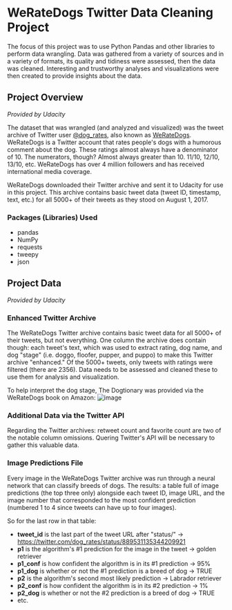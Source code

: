 # WeRateDogs Twitter Data Cleaning Project
The focus of this project was to use Python Pandas and other libraries to perform data wrangling. Data was gathered from a variety of sources and in a variety of formats, its quality and tidiness were assessed, then the data was cleaned. Interesting and trustworthy analyses and visualizations were then created to provide insights about the data.


## Project Overview
*Provided by Udacity*  

The dataset that was wrangled (and analyzed and visualized) was the tweet archive of Twitter user [@dog_rates](https://twitter.com/dog_rates), also known as [WeRateDogs](https://en.wikipedia.org/wiki/WeRateDogs). WeRateDogs is a Twitter account that rates people's dogs with a humorous comment about the dog. These ratings almost always have a denominator of 10. The numerators, though? Almost always greater than 10. 11/10, 12/10, 13/10, etc. WeRateDogs has over 4 million followers and has received international media coverage.

WeRateDogs downloaded their Twitter archive and sent it to Udacity for use in this project. This archive contains basic tweet data (tweet ID, timestamp, text, etc.) for all 5000+ of their tweets as they stood on August 1, 2017.

### Packages (Libraries) Used
- pandas
- NumPy
- requests
- tweepy
- json


## Project Data
*Provided by Udacity*  

### Enhanced Twitter Archive

The WeRateDogs Twitter archive contains basic tweet data for all 5000+ of their tweets, but not everything. One column the archive does contain though: each tweet's text, which was used to extract rating, dog name, and dog "stage" (i.e. doggo, floofer, pupper, and puppo) to make this Twitter archive "enhanced." Of the 5000+ tweets, only tweets with ratings were filtered (there are 2356).  Data needs to be assessed and cleaned these to use them for analysis and visualization.

To help interpret the dog stage, The Dogtionary was provided via the WeRateDogs book on Amazon:
![image](https://github.com/noeliaguz/WeRateDogs-Twitter-Data-Cleaning-Project/assets/53549117/fc64f499-3703-4b7a-be3c-9f862faab192)

### Additional Data via the Twitter API

Regarding the Twitter archives: retweet count and favorite count are two of the notable column omissions. Quering Twitter's API will be necessary to gather this valuable data.

### Image Predictions File

Every image in the WeRateDogs Twitter archive was run through a neural network that can classify breeds of dogs. The results: a table full of image predictions (the top three only) alongside each tweet ID, image URL, and the image number that corresponded to the most confident prediction (numbered 1 to 4 since tweets can have up to four images).

So for the last row in that table:

- **tweet_id** is the last part of the tweet URL after "status/" → https://twitter.com/dog_rates/status/889531135344209921
- **p1** is the algorithm's #1 prediction for the image in the tweet → golden retriever
- **p1_conf** is how confident the algorithm is in its #1 prediction → 95%
- **p1_dog** is whether or not the #1 prediction is a breed of dog → TRUE
- **p2** is the algorithm's second most likely prediction → Labrador retriever
- **p2_conf** is how confident the algorithm is in its #2 prediction → 1%
- **p2_dog** is whether or not the #2 prediction is a breed of dog → TRUE
- etc.



